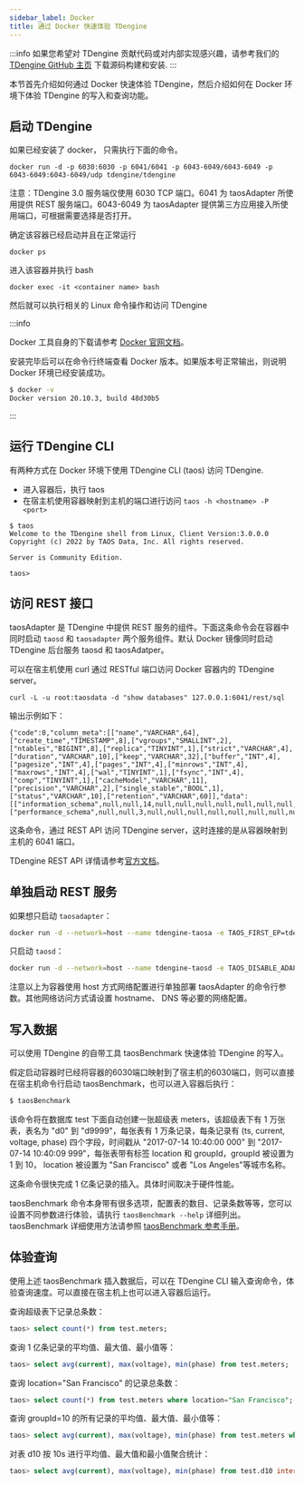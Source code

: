 ```yaml
---
sidebar_label: Docker
title: 通过 Docker 快速体验 TDengine
---
```

:::info
如果您希望对 TDengine 贡献代码或对内部实现感兴趣，请参考我们的 [TDengine GitHub 主页](https://github.com/taosdata/TDengine) 下载源码构建和安装.
:::

本节首先介绍如何通过 Docker 快速体验 TDengine，然后介绍如何在 Docker 环境下体验 TDengine 的写入和查询功能。

## 启动 TDengine

如果已经安装了 docker， 只需执行下面的命令。

```shell
docker run -d -p 6030:6030 -p 6041/6041 -p 6043-6049/6043-6049 -p 6043-6049:6043-6049/udp tdengine/tdengine
```

注意：TDengine 3.0 服务端仅使用 6030 TCP 端口。6041 为 taosAdapter 所使用提供 REST 服务端口。6043-6049 为 taosAdapter 提供第三方应用接入所使用端口，可根据需要选择是否打开。

确定该容器已经启动并且在正常运行

```shell
docker ps
```

进入该容器并执行 bash

```shell
docker exec -it <container name> bash
```

然后就可以执行相关的 Linux 命令操作和访问 TDengine

:::info

Docker 工具自身的下载请参考 [Docker 官网文档](https://docs.docker.com/get-docker/)。

安装完毕后可以在命令行终端查看 Docker 版本。如果版本号正常输出，则说明 Docker 环境已经安装成功。

```bash
$ docker -v
Docker version 20.10.3, build 48d30b5
```

:::

## 运行 TDengine CLI

有两种方式在 Docker 环境下使用 TDengine CLI (taos) 访问 TDengine. 
- 进入容器后，执行 taos 
- 在宿主机使用容器映射到主机的端口进行访问 `taos -h <hostname> -P <port>`

```
$ taos
Welcome to the TDengine shell from Linux, Client Version:3.0.0.0
Copyright (c) 2022 by TAOS Data, Inc. All rights reserved.

Server is Community Edition.

taos> 

```

## 访问 REST 接口

taosAdapter 是 TDengine 中提供 REST 服务的组件。下面这条命令会在容器中同时启动 `taosd` 和 `taosadapter` 两个服务组件。默认 Docker 镜像同时启动 TDengine 后台服务 taosd 和 taosAdatper。

可以在宿主机使用 curl 通过 RESTful 端口访问 Docker 容器内的 TDengine server。

```
curl -L -u root:taosdata -d "show databases" 127.0.0.1:6041/rest/sql
```

输出示例如下：

```
{"code":0,"column_meta":[["name","VARCHAR",64],["create_time","TIMESTAMP",8],["vgroups","SMALLINT",2],["ntables","BIGINT",8],["replica","TINYINT",1],["strict","VARCHAR",4],["duration","VARCHAR",10],["keep","VARCHAR",32],["buffer","INT",4],["pagesize","INT",4],["pages","INT",4],["minrows","INT",4],["maxrows","INT",4],["wal","TINYINT",1],["fsync","INT",4],["comp","TINYINT",1],["cacheModel","VARCHAR",11],["precision","VARCHAR",2],["single_stable","BOOL",1],["status","VARCHAR",10],["retention","VARCHAR",60]],"data":[["information_schema",null,null,14,null,null,null,null,null,null,null,null,null,null,null,null,null,null,null,null,"ready"],["performance_schema",null,null,3,null,null,null,null,null,null,null,null,null,null,null,null,null,null,null,null,"ready"]],"rows":2}
```

这条命令，通过 REST API 访问 TDengine server，这时连接的是从容器映射到主机的 6041 端口。

TDengine REST API 详情请参考[官方文档](/reference/rest-api/)。

## 单独启动 REST 服务

如果想只启动 `taosadapter`：

```bash
docker run -d --network=host --name tdengine-taosa -e TAOS_FIRST_EP=tdengine-taosd tdengine/tdengine:3.0.0.0 taosadapter
```

只启动 `taosd`：

```bash
docker run -d --network=host --name tdengine-taosd -e TAOS_DISABLE_ADAPTER=true tdengine/tdengine:3.0.0.0
```

注意以上为容器使用 host 方式网络配置进行单独部署 taosAdapter 的命令行参数。其他网络访问方式请设置 hostname、 DNS 等必要的网络配置。

## 写入数据

可以使用 TDengine 的自带工具 taosBenchmark 快速体验 TDengine 的写入。

假定启动容器时已经将容器的6030端口映射到了宿主机的6030端口，则可以直接在宿主机命令行启动 taosBenchmark，也可以进入容器后执行：

   ```bash
   $ taosBenchmark
   
   ```

   该命令将在数据库 test 下面自动创建一张超级表 meters，该超级表下有 1 万张表，表名为 "d0" 到 "d9999"，每张表有 1 万条记录，每条记录有 (ts, current, voltage, phase) 四个字段，时间戳从 "2017-07-14 10:40:00 000" 到 "2017-07-14 10:40:09 999"，每张表带有标签 location 和 groupId，groupId 被设置为 1 到 10， location 被设置为 "San Francisco" 或者 "Los Angeles"等城市名称。

   这条命令很快完成 1 亿条记录的插入。具体时间取决于硬件性能。

   taosBenchmark 命令本身带有很多选项，配置表的数目、记录条数等等，您可以设置不同参数进行体验，请执行 `taosBenchmark --help` 详细列出。taosBenchmark 详细使用方法请参照 [taosBenchmark 参考手册](../../reference/taosbenchmark)。

## 体验查询

使用上述 taosBenchmark 插入数据后，可以在 TDengine CLI 输入查询命令，体验查询速度。可以直接在宿主机上也可以进入容器后运行。

查询超级表下记录总条数：

```sql
taos> select count(*) from test.meters;
```

查询 1 亿条记录的平均值、最大值、最小值等：

```sql
taos> select avg(current), max(voltage), min(phase) from test.meters;
```

查询 location="San Francisco" 的记录总条数：

```sql
taos> select count(*) from test.meters where location="San Francisco";
```

查询 groupId=10 的所有记录的平均值、最大值、最小值等：

```sql
taos> select avg(current), max(voltage), min(phase) from test.meters where groupId=10;
```

对表 d10 按 10s 进行平均值、最大值和最小值聚合统计：

```sql
taos> select avg(current), max(voltage), min(phase) from test.d10 interval(10s);
```
